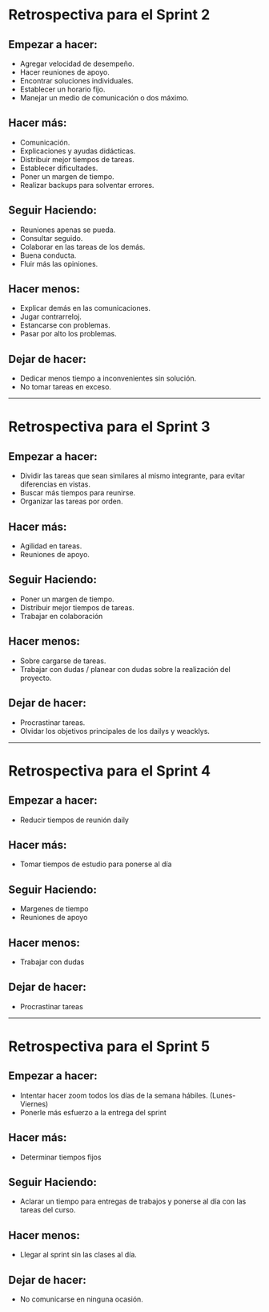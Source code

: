 # **Retrospectiva para el Sprint 2**

## **Empezar a hacer**:
- Agregar velocidad de desempeño.
- Hacer reuniones de apoyo.
- Encontrar soluciones individuales.
- Establecer un horario fijo.
- Manejar un medio de comunicación o dos máximo.

## **Hacer más**:
- Comunicación.
- Explicaciones y ayudas didácticas.
- Distribuir mejor tiempos de tareas.
- Establecer dificultades.
- Poner un margen de tiempo.
- Realizar backups para solventar errores.

## **Seguir Haciendo**:
- Reuniones apenas se pueda.
- Consultar seguido.
- Colaborar en las tareas de los demás.
- Buena conducta.
- Fluir más las opiniones.

## **Hacer menos**:
- Explicar demás en las comunicaciones.
- Jugar contrarreloj.
- Estancarse con problemas.
- Pasar por alto los problemas.

## **Dejar de hacer**:
- Dedicar menos tiempo a inconvenientes sin solución.
- No tomar tareas en exceso.

------------------------------------------------------

# **Retrospectiva para el Sprint 3**

## **Empezar a hacer**:
- Dividir las tareas que sean similares al mismo integrante, para evitar diferencias en vistas.
- Buscar más tiempos para reunirse.
- Organizar las tareas por orden.

## **Hacer más**:
- Agilidad en tareas.
- Reuniones de apoyo.

## **Seguir Haciendo**:
- Poner un margen de tiempo.
- Distribuir mejor tiempos de tareas.
- Trabajar en colaboración

## **Hacer menos**:
- Sobre cargarse de tareas.
- Trabajar con dudas / planear con dudas sobre la realización del proyecto.

## **Dejar de hacer**:
- Procrastinar tareas.
- Olvidar los objetivos principales de los dailys y weacklys.

------------------------------------------------------

# **Retrospectiva para el Sprint 4**

## **Empezar a hacer**:
- Reducir tiempos de reunión daily

## **Hacer más**:
- Tomar tiempos de estudio para ponerse al día

## **Seguir Haciendo**:
- Margenes de tiempo
- Reuniones de apoyo

## **Hacer menos**:
- Trabajar con dudas

## **Dejar de hacer**:
- Procrastinar tareas

-----------------------------------------------------

# **Retrospectiva para el Sprint 5**

## **Empezar a hacer**:
- Intentar hacer zoom todos los días de la semana hábiles. (Lunes-Viernes)
- Ponerle más esfuerzo a la entrega del sprint

## **Hacer más**:
- Determinar tiempos fijos

## **Seguir Haciendo**:
- Aclarar un tiempo para entregas de trabajos y ponerse al día con las tareas del curso.

## **Hacer menos**:
- Llegar al sprint sin las clases al día.

## **Dejar de hacer**:
- No comunicarse en ninguna ocasión.